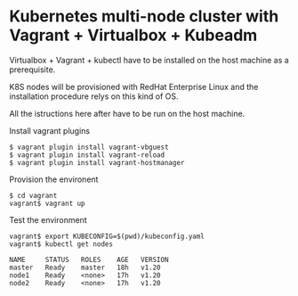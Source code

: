 # Kubernetes multi-node cluster with Vagrant + Virtualbox + Kubeadm

Virtualbox + Vagrant + kubectl have to be installed on the host machine as a prerequisite.

K8S nodes will be provisioned with RedHat Enterprise Linux and the installation procedure relys on this kind of OS.

All the istructions here after have to be run on the host machine.

Install vagrant plugins
```console
$ vagrant plugin install vagrant-vbguest
$ vagrant plugin install vagrant-reload
$ vagrant plugin install vagrant-hostmanager
```

Provision the environent

```console
$ cd vagrant
vagrant$ vagrant up
```

Test the environment

```console
vagrant$ export KUBECONFIG=$(pwd)/kubeconfig.yaml
vagrant$ kubectl get nodes

NAME     STATUS   ROLES    AGE   VERSION
master   Ready    master   18h   v1.20
node1    Ready    <none>   17h   v1.20
node2    Ready    <none>   17h   v1.20
```
